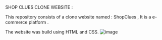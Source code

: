 SHOP CLUES CLONE WEBSITE : 


This repository consists of a clone website named : ShopClues , It is a e-commerce platform . 

The website was build using HTML and CSS. 
![image](https://github.com/kratiarora03/ShopClues/assets/106904755/b0c04dec-fab3-4c2d-bce3-28633c349cdd)

